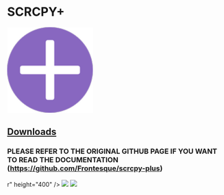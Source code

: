 # SCRCPY+

<img src="https://github.com/Frontesque/scrcpy-plus/blob/main/application/src-tauri/icons/Square150x150Logo.png?raw=true" alt="scrcpy-plus icon" width="200"/>

## [Downloads](https://scrcpyplus.frontesque.me/downloads.html#stable)
### PLEASE REFER TO THE ORIGINAL GITHUB PAGE IF YOU WANT TO READ THE DOCUMENTATION (https://github.com/Frontesque/scrcpy-plus)
r" height="400" />
<img src="https://api.celeste.photos/upload/NOyGNji" height="400" />
<img src="https://api.celeste.photos/upload/6qfSUsN" height="400" />
